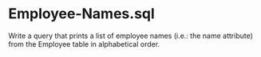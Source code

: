 # Employee-Names.sql
Write a query that prints a list of employee names (i.e.: the name attribute) from the Employee table in alphabetical order.
